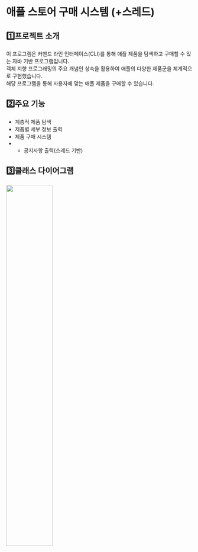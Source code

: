 # 애플 스토어 구매 시스템 (+스레드)
## 1️⃣프로젝트 소개
이 프로그램은 커맨드 라인 인터페이스(CLI)를 통해 애플 제품을 탐색하고 구매할 수 있는 자바 기반 프로그램입니다. </br>
객체 지향 프로그래밍의 주요 개념인 상속을 활용하여 애플의 다양한 제품군을 체계적으로 구현했습니다. </br>
해당 프로그램을 통해 사용자에 맞는 애플 제품을 구매할 수 있습니다.

## 2️⃣주요 기능
- 계층적 제품 탐색
- 제품별 세부 정보 출력
- 제품 구매 시스템
- + 공지사항 출력(스레드 기반)

## 3️⃣클래스 다이어그램
<img src="https://github.com/user-attachments/assets/b49a2776-d2f0-40c0-9319-8387e5629fc3" width="50%" height="50%" />
